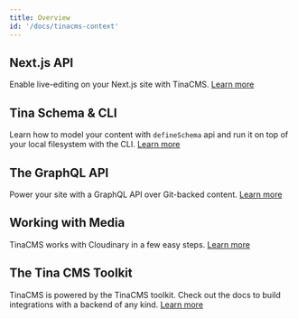 ```yaml
---
title: Overview
id: '/docs/tinacms-context'
---
```


## Next.js API

Enable live-editing on your Next.js site with TinaCMS. [Learn more](/docs/tinacms-context)

## Tina Schema & CLI

Learn how to model your content with `defineSchema` api and run it on top of your local filesystem with the CLI. [Learn more](/docs/cli)

## The GraphQL API

Power your site with a GraphQL API over Git-backed content. [Learn more](/docs/graphql)

## Working with Media

TinaCMS works with Cloudinary in a few easy steps. [Learn more](/docs/media-cloudinary/)

## The Tina CMS Toolkit

TinaCMS is powered by the TinaCMS toolkit. Check out the docs to build integrations with a backend of any kind. [Learn more](docs/tinacms/)
